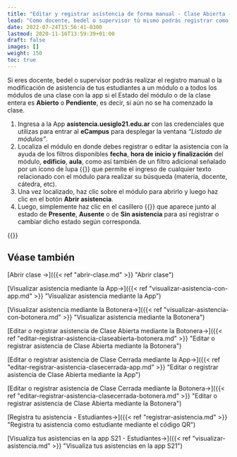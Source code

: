 ```yaml
---
title: "Editar y registrar asistencia de forma manual - Clase Abierta - App"
lead: "Como docente, bedel o supervisor tú mismo podrás registrar como así también corregir la asistencia de los estudiantes a un módulo o a todos los módulos de una clase de forma manual, es decir, sin necesidad de escanear el código QR y durante el transcurso de toda la clase mediante el uso de la app."
date: 2022-07-24T15:56:41-0300
lastmod: 2020-11-16T13:59:39+01:00
draft: false
images: []
weight: 150
toc: true
---
```


Si eres docente, bedel o supervisor podrás realizar el registro manual o la modificación de asistencia de tus estudiantes a un módulo o a todos los módulos de una clase con la app si el Estado del módulo o de la clase entera es **Abierto** o **Pendiente**, es decir, si aún no se ha comenzado la clase.

1. Ingresa a la App **asistencia.uesiglo21.edu.ar** con las credenciales que utilizas para entrar al **eCampus** para desplegar la ventana *“Listado de módulos”*. 
2. Localiza el módulo en donde debes registrar o editar la asistencia con la ayuda de los filtros disponibles **fecha**, **hora de inicio y finalización** del módulo, **edificio**, **aula**, como así también de un filtro adicional señalado por un ícono de lupa {{<inline-icon image="search.png" alt="search icon">}} que permite el ingreso de cualquier texto relacionado con el módulo para realizar su búsqueda (materia, docente, cátedra, etc).
3. Una vez localizado, haz clic sobre el módulo para abrirlo y luego haz clic en el botón **Abrir asistencia**.
4. Luego, simplemente haz clic en el casillero {{<inline-icon image="checkbox_marked.png" alt="marked checkbox icon">}} que aparece junto al estado de **Presente**, **Ausente** o de **Sin asistencia** para así registrar o cambiar dicho estado según corresponda.


{{<note text="El sistema identificará quién colocó la marca de Presente/Ausente de cada estudiante en la columna “Origen”.">}}
</b>


## Véase también

[Abrir clase →]({{< ref "abrir-clase.md" >}} "Abrir clase")

[Visualizar asistencia mediante la App→]({{< ref "visualizar-asistencia-con-app.md" >}} "Visualizar asistencia mediante la App")

[Visualizar asistencia mediante la Botonera→]({{< ref "visualizar-asistencia-con-botonera.md" >}} "Visualizar asistencia mediante la Botonera")

[Editar o registrar asistencia de Clase Abierta mediante la Botonera→]({{< ref "editar-registrar-asistencia-claseabierta-botonera.md" >}} "Editar o registrar asistencia de Clase Abierta mediante la Botonera")

[Editar o registrar asistencia de Clase Cerrada mediante la App→]({{< ref "editar-registrar-asistencia-clasecerrada-app.md" >}} "Editar o registrar asistencia de Clase Abierta mediante la App")

[Editar o registrar asistencia de Clase Cerrada mediante la Botonera→]({{< ref "editar-registrar-asistencia-clasecerrada-botonera.md" >}} "Editar o registrar asistencia de Clase Abierta mediante la Botonera")

[Registra tu asistencia - Estudiantes→]({{< ref "registrar-asistencia.md" >}} "Registra tu asistencia como estudiante mediante el código QR")

[Visualiza tus asistencias en la app S21 - Estudiantes→]({{< ref "visualizar-asistencia.md" >}} "Visualiza tus asistencias en la app S21")